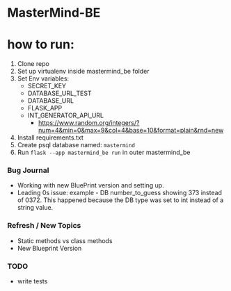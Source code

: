 # MasterMind-BE


# how to run: 
1) Clone repo
2) Set up virtualenv inside mastermind_be folder
3) Set Env variables: 
   - SECRET_KEY
   - DATABASE_URL_TEST
   - DATABASE_URL
   - FLASK_APP
   - INT_GENERATOR_API_URL
     - https://www.random.org/integers/?num=4&min=0&max=9&col=4&base=10&format=plain&rnd=new
4) Install requirements.txt
5) Create psql database named: `mastermind`
6) Run `flask --app mastermind_be run` in outer mastermind_be


### Bug Journal
- Working with new BluePrint version and setting up.
- Leading 0s issue: example - DB number_to_guess showing 373 instead of 0372. This happened because the DB type was set to int instead of a string value.  

### Refresh / New Topics
- Static methods vs class methods
- New Blueprint Version

### TODO
- write tests